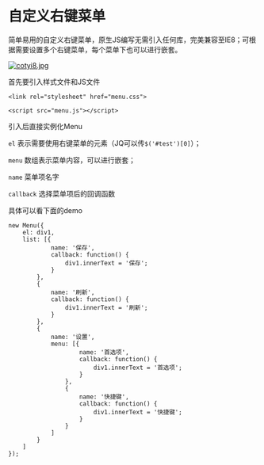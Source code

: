 # 自定义右键菜单

简单易用的自定义右键菜单，原生JS编写无需引入任何库，完美兼容至IE8；可根据需要设置多个右键菜单，每个菜单下也可以进行嵌套。

[![cotyi8.jpg](https://z3.ax1x.com/2021/04/19/cotyi8.jpg)](https://imgtu.com/i/cotyi8)

首先要引入样式文件和JS文件

```
<link rel="stylesheet" href="menu.css">
```

```
<script src="menu.js"></script>
```

引入后直接实例化Menu

`el` 表示需要使用右键菜单的元素（JQ可以传`$('#test')[0]`）；

`menu` 数组表示菜单内容，可以进行嵌套；

`name` 菜单项名字

`callback` 选择菜单项后的回调函数

具体可以看下面的demo

```
new Menu({
    el: div1,
    list: [{
            name: '保存',
            callback: function() {
                div1.innerText = '保存';
            }
        },
        {
            name: '刷新',
            callback: function() {
                div1.innerText = '刷新';
            }
        },
        {
            name: '设置',
            menu: [{
                    name: '首选项',
                    callback: function() {
                        div1.innerText = '首选项';
                    }
                },
                {
                    name: '快捷键',
                    callback: function() {
                        div1.innerText = '快捷键';
                    }
                }
            ]
        }
    ]
});
```
